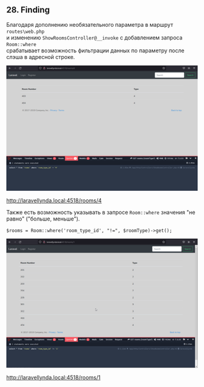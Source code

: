 ## 28. Finding

Благодаря дополнению необязательного параметра в маршрут `routes\web.php`  
и изменению `ShowRoomsController@__invoke` c добавлением запроса `Room::where`  
срабатывает возможность фильтрации данных по параметру после слэша в адресной строке.

<img src="./img/28.0.png" alt="drawing" width="800"/>

http://laravellynda.local:4518/rooms/4

Также есть возможность указывать в запросе `Room::where` значения "не равно" ("больше, меньше").

    $rooms = Room::where('room_type_id', "!=", $roomType)->get();

<img src="./img/28.1.png" alt="drawing" width="800"/>

http://laravellynda.local:4518/rooms/1
